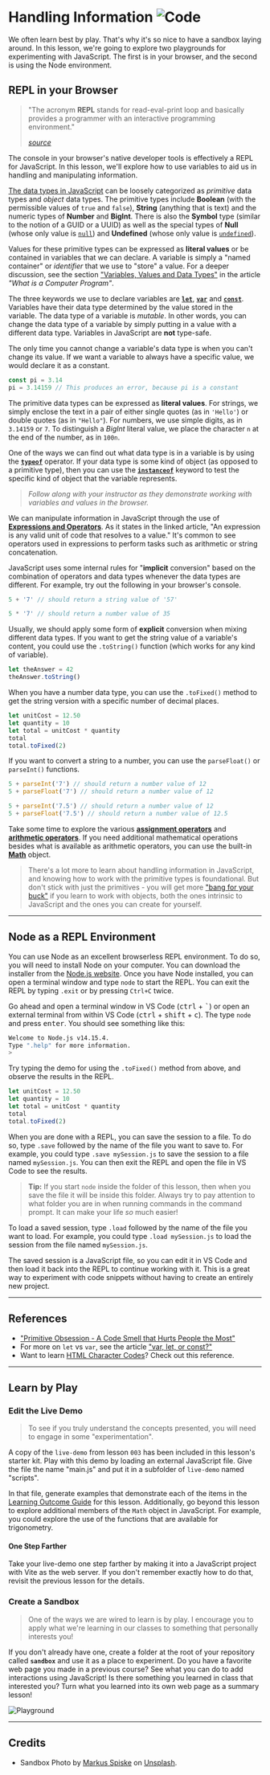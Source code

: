 # Handling Information ![Code](https://img.shields.io/badge/Code%20Status-Walkthrough-blueviolet?logo=Visual%20Studio%20Code&labelColor=indigo)

We often learn best by play. That's why it's so nice to have a sandbox laying around. In this lesson, we're going to explore two playgrounds for experimenting with JavaScript. The first is in your browser, and the second is using the Node environment.

## REPL in your Browser

> "The acronym **REPL** stands for read-eval-print loop and basically provides a programmer with an interactive programming environment."
>
> <cite>[source](https://techcrunch.com/2018/03/15/repl-it-lets-you-program-in-your-browser/)</cite>

The console in your browser's native developer tools is effectively a REPL for JavaScript. In this lesson, we'll explore how to use variables to aid us in handling and manipulating information.

[The data types in JavaScript](https://developer.mozilla.org/en-US/docs/Web/JavaScript/Data_structures) can be loosely categorized as *primitive* data types and *object* data types. The primitive types include **Boolean** (with the permissible values of `true` and `false`), **String** (anything that is text) and the numeric types of **Number** and **BigInt**. There is also the **Symbol** type (similar to the notion of a GUID or a UUID) as well as the special types of **Null** (whose only value is [`null`](https://developer.mozilla.org/en-US/docs/Web/JavaScript/Reference/Global_Objects/null)) and **Undefined** (whose only value is [`undefined`](https://developer.mozilla.org/en-US/docs/Web/JavaScript/Reference/Global_Objects/undefined)).

Values for these primitive types can be expressed as **literal values** or be contained in variables that we can declare. A variable is simply a "named container" or *identifier* that we use to "store" a value. For a deeper discussion, see the section ["Variables, Values and Data Types"](https://programming-0101.github.io/TheBook/Teach/chapter1.html#variables-values-and-data-types) in the article *"What is a Computer Program"*.

The three keywords we use to declare variables are [**`let`**](https://developer.mozilla.org/en-US/docs/Web/JavaScript/Reference/Statements/let), [**`var`**](https://developer.mozilla.org/en-US/docs/Web/JavaScript/Reference/Statements/var) and [**`const`**](https://developer.mozilla.org/en-US/docs/Web/JavaScript/Reference/Statements/const). Variables have their data type determined by the value stored in the variable. The data type of a variable is *mutable*. In other words, you can change the data type of a variable by simply putting in a value with a different data type. Variables in JavaScript are **not** type-safe.

The only time you cannot change a variable's data type is when you can't change its value. If we want a variable to always have a specific value, we would declare it as a constant.

```js
const pi = 3.14
pi = 3.14159 // This produces an error, because pi is a constant
```

The primitive data types can be expressed as **literal values**. For strings, we simply enclose the text in a pair of either single quotes (as in `'Hello'`) or double quotes (as in `"Hello"`). For numbers, we use simple digits, as in `3.14159` or `7`. To distinguish a *BigInt* literal value, we place the character `n` at the end of the number, as in `100n`.

One of the ways we can find out what data type is in a variable is by using the [**`typeof`**](https://developer.mozilla.org/en-US/docs/Web/JavaScript/Reference/Operators/typeof) operator. If your data type is some kind of object (as opposed to a primitive type), then you can use the [**`instanceof`**](https://developer.mozilla.org/en-US/docs/Web/JavaScript/Reference/Operators/instanceof) keyword to test the specific kind of object that the variable represents.

> *Follow along with your instructor as they demonstrate working with variables and values in the browser.*

We can manipulate information in JavaScript through the use of [**Expressions and Operators**](https://developer.mozilla.org/en-US/docs/Web/JavaScript/Guide/Expressions_and_Operators). As it states in the linked article, "An expression is any valid unit of code that resolves to a value." It's common to see operators used in expressions to perform tasks such as arithmetic or string concatenation.

JavaScript uses some internal rules for "**implicit** conversion" based on the combination of operators and data types whenever the data types are different. For example, try out the following in your browser's console.

```js
5 + '7' // should return a string value of '57'

5 * '7' // should return a number value of 35
```

Usually, we should apply some form of **explicit** conversion when mixing different data types. If you want to get the string value of a variable's content, you could use the `.toString()` function (which works for any kind of variable).

```js
let theAnswer = 42
theAnswer.toString()
```

When you have a number data type, you can use the `.toFixed()` method to get the string version with a specific number of decimal places.

```js
let unitCost = 12.50
let quantity = 10
let total = unitCost * quantity
total
total.toFixed(2)
```

If you want to convert a string to a number, you can use the `parseFloat()` or `parseInt()` functions.

```js
5 + parseInt('7') // should return a number value of 12
5 + parseFloat('7') // should return a number value of 12

5 + parseInt('7.5') // should return a number value of 12
5 + parseFloat('7.5') // should return a number value of 12.5
```

Take some time to explore the various [**assignment operators**](https://developer.mozilla.org/en-US/docs/Web/JavaScript/Guide/Expressions_and_Operators#assignment_operators) and [**arithmetic operators**](https://developer.mozilla.org/en-US/docs/Web/JavaScript/Guide/Expressions_and_Operators#arithmetic_operators). If you need additional mathematical operations besides what is available as arithmetic operators, you can use the built-in [**Math**](https://developer.mozilla.org/en-US/docs/Web/JavaScript/Reference/Global_Objects/Math) object.

> There's a lot more to learn about handling information in JavaScript, and knowing how to work with the primitive types is foundational. But don't stick with just the primitives - you will get more ["bang for your buck"](https://en.wikipedia.org/wiki/Bang_for_the_buck#:~:text=Bang%20for%20the%20buck%20is,%22%20which%20means%20%22money%22.&text=Today%2C%20the%20phrase%20is%20used,worth%20for%20the%20money%20used.) if you learn to work with objects, both the ones intrinsic to JavaScript and the ones you can create for yourself.

----

## Node as a REPL Environment

You can use Node as an excellent browserless REPL environment. To do so, you will need to install Node on your computer. You can download the installer from the [Node.js website](https://nodejs.org/en/). Once you have Node installed, you can open a terminal window and type `node` to start the REPL. You can exit the REPL by typing `.exit` or by pressing `Ctrl+C` twice.

Go ahead and open a terminal window in VS Code (<kbd>ctrl</kbd> + <kbd>&#96;</kbd>) or open an external terminal from within VS Code (<kbd>ctrl</kbd> + <kbd>shift</kbd> + <kbd>c</kbd>). The type `node` and press <kbd>enter</kbd>. You should see something like this:

```bash
Welcome to Node.js v14.15.4.
Type ".help" for more information.
>
```

Try typing the demo for using the `.toFixed()` method from above, and observe the results in the REPL.

```js
let unitCost = 12.50
let quantity = 10
let total = unitCost * quantity
total
total.toFixed(2)
```

When you are done with a REPL, you can save the session to a file. To do so, type `.save` followed by the name of the file you want to save to. For example, you could type `.save mySession.js` to save the session to a file named `mySession.js`. You can then exit the REPL and open the file in VS Code to see the results.

> **Tip:** If you start `node` inside the folder of this lesson, then when you save the file it will be inside this folder. Always try to pay attention to what folder you are in when running commands in the command prompt. It can make your life *so* much easier!

To load a saved session, type `.load` followed by the name of the file you want to load. For example, you could type `.load mySession.js` to load the session from the file named `mySession.js`.

The saved session is a JavaScript file, so you can edit it in VS Code and then load it back into the REPL to continue working with it. This is a great way to experiment with code snippets without having to create an entirely new project.

----

## References

- ["Primitive Obsession - A Code Smell that Hurts People the Most"](https://medium.com/the-sixt-india-blog/primitive-obsession-code-smell-that-hurt-people-the-most-5cbdd70496e9)
- For more on `let` vs `var`, see the article ["var, let, or const?"](https://hackernoon.com/js-var-let-or-const-67e51dbb716f)
- Want to learn [HTML Character Codes](https://www.rapidtables.com/web/html/html-codes.html)? Check out this reference.

----

## Learn by Play

### Edit the Live Demo

> To see if you truly understand the concepts presented, you will need to engage in some "experimentation".

A copy of the `live-demo` from lesson `003` has been included in this lesson's starter kit. Play with this demo by loading an external JavaScript file. Give the file the name "main.js" and put it in a subfolder of `live-demo` named "scripts".

In that file, generate examples that demonstrate each of the items in the [Learning Outcome Guide](./LOGs.md) for this lesson. Additionally, go beyond this lesson to explore additional members of the `Math` object in JavaScript. For example, you could explore the use of the functions that are available for trigonometry.

#### One Step Farther

Take your live-demo one step farther by making it into a JavaScript project with Vite as the web server. If you don't remember exactly how to do that, revisit the previous lesson for the details.

### Create a Sandbox

> One of the ways we are wired to learn is by play. I encourage you to apply what we're learning in our classes to something that personally interests you!

If you don't already have one, create a folder at the root of your repository called **`sandbox`** and use it as a place to experiment. Do you have a favorite web page you made in a previous course? See what you can do to add interactions using JavaScript! Is there something you learned in class that interested you? Turn what you learned into its own web page as a summary lesson!


![Playground](./images/markus-spiske-dWaRJ3WBnGs-unsplash.jpg)


----

## Credits

- Sandbox Photo by [Markus Spiske](https://unsplash.com/@markusspiske?utm_content=creditCopyText&utm_medium=referral&utm_source=unsplash) on [Unsplash](https://unsplash.com/photos/selective-focus-photo-of-toy-trailer-filled-of-brown-sands-dWaRJ3WBnGs?utm_content=creditCopyText&utm_medium=referral&utm_source=unsplash).
  